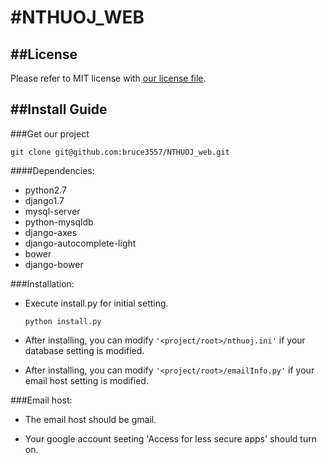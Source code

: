 #NTHUOJ_WEB
=======

##License
---
Please refer to MIT license with [our license file](https://github.com/bruce3557/NTHUOJ_web/blob/master/LICENSE).

##Install Guide
---

###Get our project
```
git clone git@github.com:bruce3557/NTHUOJ_web.git
```

####Dependencies:
* python2.7
* django1.7
* mysql-server
* python-mysqldb
* django-axes
* django-autocomplete-light
* bower
* django-bower

###Installation:
* Execute install.py for initial setting.
    ```
    python install.py
    ```

* After installing, you can modify `'<project/root>/nthuoj.ini'` if your database setting is modified.


* After installing, you can modify `'<project/root>/emailInfo.py'` if your email host setting is modified.

###Email host:
* The email host should be gmail.

* Your google account seeting 'Access for less secure apps' should turn on.

